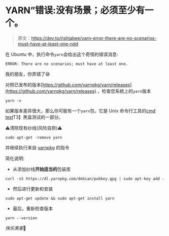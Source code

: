# YARN”错误:没有场景；必须至少有一个。

> 原文：<https://dev.to/rishiabee/yarn-error-there-are-no-scenarios-must-have-at-least-one-ndd>

在 Ubuntu 中，执行命令`yarn`会给出这个奇怪的错误消息:

```
ERROR: There are no scenarios; must have at least one. 
```

我的朋友，你弄错了😄

对照已发布的版本[https://github.com/yarnpkg/yarn/releases](https://github.com/yarnpkg/yarn/releases)
，检查您系统上的`yarn`版本

```
yarn -v 
```

如果版本差异很大，那么你可能有一个`yarn`包，它是 Unix 命令行工具的[cmd test](https://liw.fi/cmdtest/)T3】黑盒测试的一部分。

⚠️清除现有纱线(风险自担)⚠️

```
sudo apt-get -remove yarn 
```

并继续执行来自 [yarnpkg](https://yarnpkg.com/en/docs/install#debian-stable) 的指令

简化说明:

*   从添加纱线**开始适当的**包装库

```
curl -sS https://dl.yarnpkg.com/debian/pubkey.gpg | sudo apt-key add - 
```

*   然后进行更新和安装

```
sudo apt-get update && sudo apt-get install yarn 
```

*   最后，重新检查版本

```
yarn --version 
```

*快乐黑客*🔨